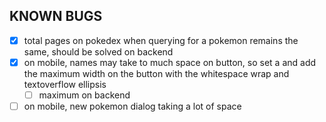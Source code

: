 ## KNOWN BUGS
- [x] total pages on pokedex when querying for a pokemon remains the same, should be solved on backend
- [x] on mobile, names may take to much space on button, so set a  and add the maximum width on the button with the whitespace wrap and textoverflow ellipsis
  - [ ] maximum on backend 
- [ ] on mobile, new pokemon dialog taking a lot of space 
